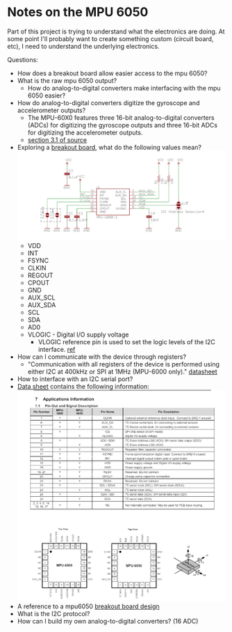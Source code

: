 # Notes on the MPU 6050

Part of this project is trying to understand what the electronics are doing. At some point I'll probably want to create something custom (circuit board, etc), I need to understand the underlying electronics.

Questions:
* How does a breakout board allow easier access to the mpu 6050?
* What is the raw mpu 6050 output?
  * How do analog-to-digital converters make interfacing with the mpu 6050 easier?
* How do analog-to-digital converters digitize the gyroscope and accelerometer outputs?
  * The MPU-60X0 features three 16-bit analog-to-digital converters (ADCs) for digitizing the gyroscope outputs and three 16-bit ADCs for digitizing the accelerometer outputs. 
  * [section 3.1 of source](https://invensense.tdk.com/wp-content/uploads/2015/02/MPU-6000-Datasheet1.pdf)
* Exploring a [breakout board](https://dlnmh9ip6v2uc.cloudfront.net/datasheets/Sensors/IMU/MPU-6050_Breakout%20V11.pdf), what do the following values mean?
  ![breakout board](image.png)
  * VDD
  * INT
  * FSYNC
  * CLKIN
  * REGOUT
  * CPOUT
  * GND
  * AUX_SCL
  * AUX_SDA
  * SCL
  * SDA
  * AD0
  * VLOGIC - Digital I/O supply voltage
    * VLOGIC reference pin is used to set the logic levels of the I2C interface. [ref](https://www.elprocus.com/mpu6050-pin-diagram-circuit-and-applications/#:~:text=VLOGIC%20reference%20pin%20is%20used,levels%20of%20the%20I2C%20interface.)
* How can I communicate with the device through registers?
  * "Communication with all registers of the device is performed using either I2C at 400kHz or SPI at 1MHz (MPU-6000 only)." [datasheet](https://invensense.tdk.com/wp-content/uploads/2015/02/MPU-6000-Datasheet1.pdf)
* How to interface with an I2C serial port?
* [Data sheet](https://invensense.tdk.com/wp-content/uploads/2015/02/MPU-6000-Datasheet1.pdf) contains the following information:
![mpu 6050 datasheet](image-1.png)
* A reference to a mpu6050 [breakout board design](https://electronics.stackexchange.com/questions/438719/checking-my-mpu6050-schematic)
* What is the I2C protocol?
* How can I build my own analog-to-digital converters? (16 ADC)